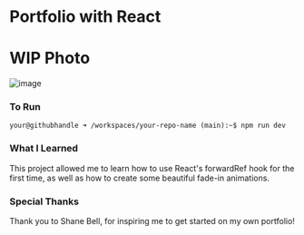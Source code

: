 # Portfolio with React

# WIP Photo
![image](https://github.com/thatreligionmajor/Portfolio/assets/112668448/8d2ac266-c140-428d-b0a6-8b76ceccb9de)

### To Run
```console
your@githubhandle ➜ /workspaces/your-repo-name (main):~$ npm run dev
```
### What I Learned
This project allowed me to learn how to use React's forwardRef hook for the first time, as well as how to create some beautiful fade-in animations.
### Special Thanks
Thank you to Shane Bell, for inspiring me to get started on my own portfolio!